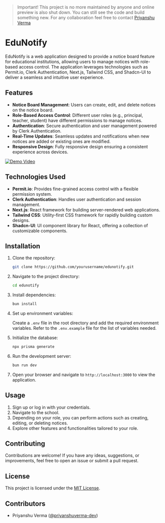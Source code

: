 > Important!
> This project is no more maintained by anyone and online preview is also shut down. You can still see the code and build something new. For any collaboration feel free to contact [Priyanshu Verma](https://www.linkedin.com/in/priyanshuverma04/)


# EduNotify

EduNotify is a web application designed to provide a notice board feature for educational institutions, allowing users to manage notices with role-based access control. The application leverages technologies such as Permit.io, Clerk Authentication, Next.js, Tailwind CSS, and Shadcn-UI to deliver a seamless and intuitive user experience.

## Features

- **Notice Board Management**: Users can create, edit, and delete notices on the notice board.
- **Role-Based Access Control**: Different user roles (e.g., principal, teacher, student) have different permissions to manage notices.
- **Authentication**: Secure authentication and user management powered by Clerk Authentication.
- **Real-Time Updates**: Seamless updates and notifications when new notices are added or existing ones are modified.
- **Responsive Design**: Fully responsive design ensuring a consistent experience across devices.


[![Demo Video](https://img.youtube.com/vi/I2KNavXwWV8/0.jpg)](https://www.youtube.com/embed/I2KNavXwWV8)
## Technologies Used

- **Permit.io**: Provides fine-grained access control with a flexible permission system.
- **Clerk Authentication**: Handles user authentication and session management.
- **Next.js**: React framework for building server-rendered web applications.
- **Tailwind CSS**: Utility-first CSS framework for rapidly building custom designs.
- **Shadcn-UI**: UI component library for React, offering a collection of customizable components.

## Installation

1. Clone the repository:

   ```bash
   git clone https://github.com/yourusername/edunotify.git
   ```

2. Navigate to the project directory:

   ```bash
   cd edunotify
   ```

3. Install dependencies:

   ```bash
   bun install
   ```

4. Set up environment variables:

   Create a `.env` file in the root directory and add the required environment variables. Refer to the `.env.example` file for the list of variables needed.

5. Initialize the database:

   ```bash
   npx prisma generate
   ```

6. Run the development server:

   ```bash
   bun run dev
   ```

7. Open your browser and navigate to `http://localhost:3000` to view the application.

## Usage

1. Sign up or log in with your credentials.
2. Navigate to the school.
3. Depending on your role, you can perform actions such as creating, editing, or deleting notices.
4. Explore other features and functionalities tailored to your role.

## Contributing

Contributions are welcome! If you have any ideas, suggestions, or improvements, feel free to open an issue or submit a pull request.

## License

This project is licensed under the [MIT License](LICENSE).


## Contributors
- Priyanshu Verma ([@priyanshuverma-dev](https://github.com/priyanshuverma-dev))
